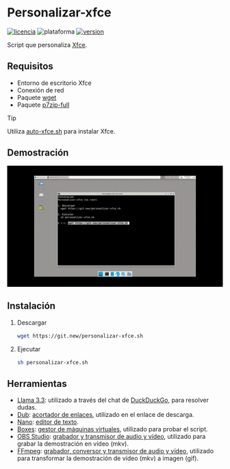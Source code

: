 # Personalizar-xfce
[![licencia](https://img.shields.io/github/license/AlexGracia/Personalizar-xfce?label=licencia&logo=opensourceinitiative&logoColor=orange&style=flat-square)](LICENSE.md)
![plataforma](https://img.shields.io/badge/plataforma-linux-%23FCC624?style=flat-square&logo=linux)
[![version](https://img.shields.io/github/v/tag/AlexGracia/Personalizar-xfce?style=flat-square&label=version&color=blue)](https://github.com/AlexGracia/Personalizar-xfce/tags)

Script que personaliza [Xfce](https://www.xfce.org/).

## Requisitos
- Entorno de escritorio Xfce
- Conexión de red
- Paquete [wget](https://www.gnu.org/software/wget/)
- Paquete [p7zip-full](http://p7zip.sourceforge.net/)

> [!TIP]
> Utiliza [auto-xfce.sh](https://github.com/AlexGracia/Auto-xfce) para instalar Xfce.

## Demostración
![demo-personalizar](.github/img/demo-personalizar.gif)

## Instalación
1. Descargar
    ```sh
    wget https://git.new/personalizar-xfce.sh
    ```
1. Ejecutar
    ```sh
    sh personalizar-xfce.sh
    ```

## Herramientas
- [Llama 3.3](https://github.com/meta-llama/llama3): utilizado a través del chat de [DuckDuckGo](https://Duck.ai), para resolver dudas.
- [Dub](https://github.com/dubinc/dub): [acortador de enlaces](https://dub.co/), utilizado en el enlace de descarga.
- [Nano](https://www.nano-editor.org/git.php): [editor de texto](https://www.nano-editor.org/docs.php).
- [Boxes](https://gitlab.gnome.org/gnome/gnome-boxes): [gestor de máquinas virtuales](https://apps.gnome.org/es/Boxes/), utilizado para probar el script.
- [OBS Studio](https://github.com/obsproject/obs-studio): [grabador y transmisor de audio y vídeo](https://obsproject.com), utilizado para grabar la demostración en vídeo (mkv).
- [FFmpeg](https://git.ffmpeg.org/ffmpeg): [grabador, conversor y transmisor de audio y vídeo](https://ffmpeg.org/), utilizado para transformar la demostración de vídeo (mkv) a imagen (gif).
